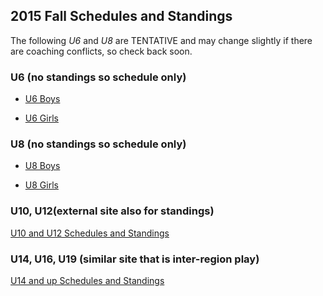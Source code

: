 <!-- 
### 2014 Fall Playoff Schedule

* [U10 Playoffs](/docs/Fall2014/2014-U10-Playoffs.pdf) Top 8 teams, regardless of pool, will be seeded into playoffs based on their regular play points.

* [U12 Playoffs](/docs/Fall2014/2014-U12-Playoffs.pdf) The top 4 teams will be seeded into playoffs based on their regular play points.

* [U14 Playoffs](/docs/Fall2014/2014-U14-Playoffs.pdf) Teams will be seeded into playoffs based on their area play points.

-->
## 2015 Fall Schedules and Standings

The following *U6* and *U8* are TENTATIVE and may change slightly if there are coaching conflicts, so check back soon.

### U6 (no standings so schedule only)

* [U6 Boys](/docs/Fall2015/U6%20Boys%202015.pdf)

* [U6 Girls](/docs/Fall2015/U6%20Girls%202015.pdf)

### U8 (no standings so schedule only)

* [U8 Boys](/docs/Fall2015/U8%20Boys%202015.pdf)

* [U8 Girls](/docs/Fall2015/U8%20Girls%202015.pdf)


### U10, U12(external site also for standings)

[U10 and U12 Schedules and Standings](http://www.schedulesetc.com/active/index.asp?id=reg55nhb15f)

### U14, U16, U19 (similar site that is inter-region play)

[U14 and up Schedules and Standings](http://www.schedulesetc.com/active/index.asp?id=area11K15f)


